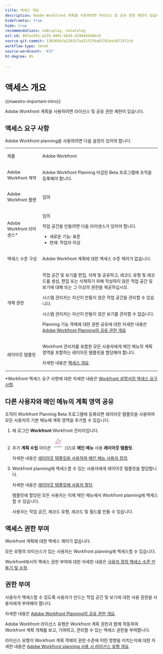 ```yaml
---
title: 액세스 개요
description: Adobe Workfront 계획을 사용하려면 라이선스 및 공유 권한 제한이 있습니다.
hidefromtoc: true
hide: true
recommendations: noDisplay, noCatalog
exl-id: 99fac041-a235-4991-b826-d19944164bc9
source-git-commit: 130365bfa220337aa25f27ba03742ea3471972cb
workflow-type: tm+mt
source-wordcount: '437'
ht-degree: 0%

---
```


<!--update the metadata with real things when making this public; also update the description with something like this: Not all users in the organization have the same access and permissions to use Adobe Workfront planning. This article describes the levels of access that users could have to Adobe Workfront planning. -->
<!--update the title and the metadata title if Workfront planning is NOT its own product - because the title is too generic for it being a Workfront capability-->

# 액세스 개요

{{maestro-important-intro}}

Adobe Workfront 계획을 사용하려면 라이선스 및 공유 권한 제한이 있습니다.

## 액세스 요구 사항

Adobe Workfront planning을 사용하려면 다음 설정이 있어야 합니다.

<table style="table-layout:auto">
 <col>
 </col>
 <col>
 </col>
 <tbody>
    <tr>
<tr>
<td>
   <p> 제품</p> </td>
   <td>
   <p> Adobe Workfront</p> </td>
  </tr>  
 <td role="rowheader"><p>Adobe Workfront 계약</p></td>
   <td>
<p>Adobe Workfront Planning 마감된 Beta 프로그램에 조직을 등록해야 합니다. </p>
   </td>
  </tr>
  <tr>
   <td role="rowheader"><p>Adobe Workfront 플랜</p></td>
   <td>
<p>임의</p>
   </td>
  </tr>
  <tr>
   <td role="rowheader"><p>Adobe Workfront 라이센스*</p></td>
   <td>
   <p>임의</p>
   <p>작업 공간을 만들려면 다음 라이센스가 있어야 합니다.</p>
   <ul>
   <li>
   새로운 기능: 표준
   </li>
   <li>
   현재: 작업자 이상
   </li>
   </ul>
  </td>
  </tr>
  <tr>
   <td role="rowheader"><p>액세스 수준 구성</p></td>
   <td> <p>Adobe Workfront 계획에 대한 액세스 수준 제어가 없습니다.</p>  
</td>
  </tr>
<tr>
   <td role="rowheader"><p>개체 권한</p></td>
   <td>
   <p>작업 공간 및 보기를 편집, 삭제 및 공유하고, 레코드 유형 및 레코드를 생성, 편집 또는 삭제하기 위해 작성하지 않은 작업 공간 및 보기에 대해 또는 그 이상의 권한을 제공하십시오.</p>
    <p>시스템 관리자는 자신이 만들지 않은 작업 공간을 관리할 수 있습니다. </p>
    <p>시스템 관리자는 자신이 만들지 않은 보기를 관리할 수 없습니다. </p>
   <p>Planning 기능 객체에 대한 권한 공유에 대한 자세한 내용은  
   <a href="../access/sharing-permissions-overview.md">Adobe Workfront Planning의 공유 권한 개요</a> 
  </td>
  </tr>
<tr>
   <td role="rowheader"><p>레이아웃 템플릿</p></td>
   <td> <p>Workfront 관리자를 포함한 모든 사용자에게 메인 메뉴의 계획 영역을 포함하는 레이아웃 템플릿을 할당해야 합니다. </p> <p>자세한 내용은 <a href="/help/quicksilver/maestro/access/access-overview.md">액세스 개요</a>. </p>  
</td>
  </tr>
 </tbody>
</table>

*Workfront 액세스 요구 사항에 대한 자세한 내용은 [Workfront 설명서의 액세스 요구 사항](/help/quicksilver/administration-and-setup/add-users/access-levels-and-object-permissions/access-level-requirements-in-documentation.md).


## 다른 사용자와 메인 메뉴의 계획 영역 공유

<!--First, contact your account manager to obtain access to the current Workfront planning closed beta program.-->

조직이 Workfront Planning Beta 프로그램에 등록되면 레이아웃 템플릿을 사용하여 모든 사용자의 기본 메뉴에 계획 영역을 추가할 수 있습니다.

1. 에 로그인 **Workfront** Workfront 관리자입니다.

1. 추가 **계획 수립** 아이콘 ![](assets/maestro-icon.png) (으)로 **메인 메뉴** 사용 **레이아웃 템플릿**.

   자세한 내용은 [레이아웃 템플릿을 사용하여 메인 메뉴 사용자 정의](../../administration-and-setup/customize-workfront/use-layout-templates/customize-main-menu.md).

1. Workfront planning에 액세스할 수 있는 사용자에게 레이아웃 템플릿을 할당합니다.

   자세한 내용은 [레이아웃 템플릿에 사용자 할당](../../administration-and-setup/customize-workfront/use-layout-templates/assign-users-to-layout-template.md).

   템플릿에 할당된 모든 사용자는 이제 메인 메뉴에서 Workfront planning에 액세스할 수 있습니다.

   사용자는 작업 공간, 레코드 유형, 레코드 및 필드를 만들 수 있습니다.

## 액세스 권한 부여

Workfront 계획에 대한 액세스 제어가 없습니다.

모든 유형의 라이선스가 있는 사용자는 Workfront planning에 액세스할 수 있습니다.

Workfront에서의 액세스 권한 부여에 대한 자세한 내용은 [사용자 정의 액세스 수준 만들기 및 수정](/help/quicksilver/administration-and-setup/add-users/configure-and-grant-access/create-modify-access-levels.md).

## 권한 부여

사용자가 액세스할 수 있도록 사용자가 만드는 작업 공간 및 보기에 대한 사용 권한을 사용자에게 부여해야 합니다.

자세한 내용은 [Adobe Workfront Planning의 공유 권한 개요](/help/quicksilver/maestro/access/sharing-permissions-overview.md).

Adobe Workfront 라이선스 유형은 Workfront 계획 권한과 함께 작동하여 Workfront 계획 개체를 보고, 기여하고, 관리할 수 있는 액세스 권한을 부여합니다.

라이선스 유형이 Workfront 계획 객체의 권한 수준에 어떤 영향을 미치는지에 대한 자세한 내용은 [Adobe Workfront planning 사용 시 라이선스 유형 개요](/help/quicksilver/maestro/access/license-type-overview.md).


